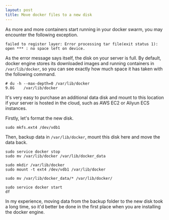 ```yaml
---
layout: post
title: Move docker files to a new disk
---
```


As more and more containers start running in your docker swarm, you may encounter the following exception.

```
failed to register layer: Error processing tar file(exit status 1): open *** : no space left on device.
```

As the error message says itself, the disk on your server is full. By default, docker engine stores its downloaded images and running containers in ```/var/lib/docker```, so you can see exactly how much space it has taken with the following command.

```
# du -h --max-depth=0 /var/lib/docker
9.8G    /var/lib/docker
```

It's very easy to purchase an additional data disk and mount to this location if your server is hosted in the cloud, such as AWS EC2 or Aliyun ECS instances.

Firstly, let's format the new disk.

```
sudo mkfs.ext4 /dev/vdb1
```

Then, backup data in ```/var/lib/docker```, mount this disk here and move the data back.

```
sudo service docker stop
sudo mv /var/lib/docker /var/lib/docker_data

sudo mkdir /var/lib/docker
sudo mount -t ext4 /dev/vdb1 /var/lib/docker

sudo mv /var/lib/docker_data/* /var/lib/docker/

sudo service docker start
df
```

In my experience, moving data from the backup folder to the new disk took a long time, so it'd better be done in the first place when you are installing the docker engine.